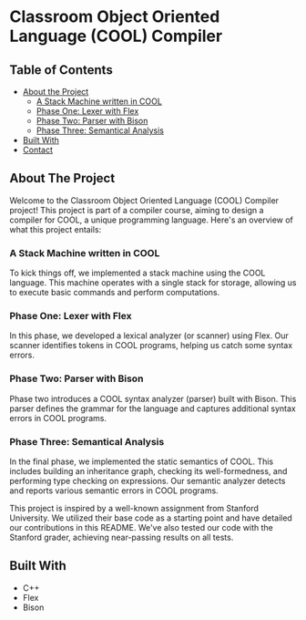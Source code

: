 # Classroom Object Oriented Language (COOL) Compiler

## Table of Contents
- [About the Project](#about-the-project)
  - [A Stack Machine written in COOL](#a-stack-machine-written-in-cool)
  - [Phase One: Lexer with Flex](#phase-one-lexer-with-flex)
  - [Phase Two: Parser with Bison](#phase-two-parser-with-bison)
  - [Phase Three: Semantical Analysis](#phase-three-semantical-analysis)
- [Built With](#built-with)
- [Contact](#contact)

## About The Project
Welcome to the Classroom Object Oriented Language (COOL) Compiler project! This project is part of a compiler course, aiming to design a compiler for COOL, a unique programming language. Here's an overview of what this project entails:

### A Stack Machine written in COOL
To kick things off, we implemented a stack machine using the COOL language. This machine operates with a single stack for storage, allowing us to execute basic commands and perform computations.

### Phase One: Lexer with Flex
In this phase, we developed a lexical analyzer (or scanner) using Flex. Our scanner identifies tokens in COOL programs, helping us catch some syntax errors. 

### Phase Two: Parser with Bison
Phase two introduces a COOL syntax analyzer (parser) built with Bison. This parser defines the grammar for the language and captures additional syntax errors in COOL programs.

### Phase Three: Semantical Analysis
In the final phase, we implemented the static semantics of COOL. This includes building an inheritance graph, checking its well-formedness, and performing type checking on expressions. Our semantic analyzer detects and reports various semantic errors in COOL programs.

This project is inspired by a well-known assignment from Stanford University. We utilized their base code as a starting point and have detailed our contributions in this README. We've also tested our code with the Stanford grader, achieving near-passing results on all tests.


## Built With
- C++
- Flex
- Bison

